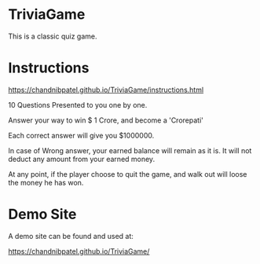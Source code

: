 # TriviaGame
This is a classic quiz game.

# Instructions
https://chandnibpatel.github.io/TriviaGame/instructions.html

10 Questions Presented to you one by one.

Answer your way to win $ 1 Crore, and become a 'Crorepati'

Each correct answer will give you $1000000.

In case of Wrong answer, your earned balance will remain as it is. It will not deduct any amount from your earned money.

At any point, if the player choose to quit the game, and walk out will loose the money he has won.

# Demo Site
A demo site can be found and used at:

https://chandnibpatel.github.io/TriviaGame/
